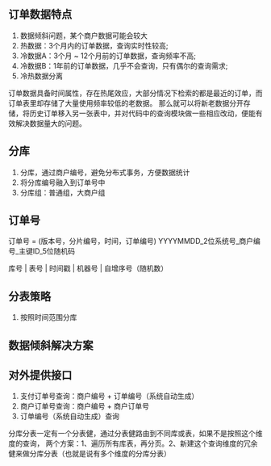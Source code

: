 ## 订单数据特点
1. 数据倾斜问题，某个商户数据可能会较大
2. 热数据：3个月内的订单数据，查询实时性较高;
3. 冷数据A：3个月 ~ 12个月前的订单数据，查询频率不高;
4. 冷数据B：1年前的订单数据，几乎不会查询，只有偶尔的查询需求;
5. 冷热数据分离

订单数据具备时间属性，存在热尾效应，大部分情况下检索的都是最近的订单，而订单表里却存储了大量使用频率较低的老数据。
那么就可以将新老数据分开存储，将历史订单移入另一张表中，并对代码中的查询模块做一些相应改动，便能有效解决数据量大的问题。

## 分库
1. 分库，通过商户编号，避免分布式事务，方便数据统计
2. 将分库编号融入到订单号中
3. 分库组：普通组，大商户组

## 订单号
订单号 = (版本号，分片编号，时间，订单编号)
YYYYMMDD_2位系统号_商户编号_主键ID_5位随机码

库号 | 表号 | 时间戳 | 机器号 | 自增序号（随机数）

## 分表策略
1. 按照时间范围分库

## 数据倾斜解决方案

## 对外提供接口
1. 支付订单号查询：商户编号 + 订单编号（系统自动生成）
2. 商户订单号查询：商户编号 + 商户订单号
3. 订单编号（系统自动生成）查询


分库分表一定有一个分表健，通过分表健路由到不同库或表，如果不是按照这个维度的查询，
两个方案：1、遍历所有库表，再分页。2、新建这个查询维度的冗余健来做分库分表（也就是说有多个维度的分库分表）

